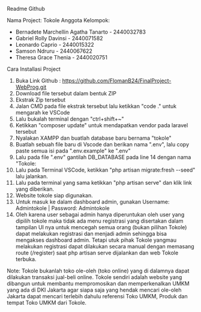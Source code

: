 Readme Github

Nama Project: Tokole
Anggota Kelompok:
- Bernadete Marchellin Agatha Tanarto - 2440032783
- Gabriel Rolly Davinsi - 2440071582
- Leonardo Caprio - 2440015322
- Samson Ndruru - 2440067622
- Theresa Grace Thenia - 2440020751

Cara Installasi Project 
1. Buka Link Github : https://github.com/FlomanB24/FinalProject-WebProg.git
2. Download file tersebut dalam bentuk ZIP 
3. Ekstrak Zip tersebut 
4. Jalan CMD pada file ekstrak tersebut lalu ketikkan "code ." untuk mengarah ke VSCode 
5. Lalu bukalah terminal dengan "ctrl+shift+~"
6. Ketikkan "composer update" untuk mendapatkan vendor pada laravel tersebut
7. Nyalakan XAMPP dan buatlah database baru bernama "tokole"
8. Buatlah sebuah file baru di Vscode dan berikan nama ".env", lalu copy paste semua isi pada ".env.example" ke ".env" 
9. Lalu pada file ".env" gantilah DB_DATABASE pada line 14 dengan nama "Tokole:
10. Lalu pada Terminal VSCode, ketikkan "php artisan migrate:fresh --seed" lalu jalankan.
11. Lalu pada terminal yang sama ketikkan "php artisan serve" dan klik link yang diberikan.
12. Website tokole siap digunakan.
13. Untuk masuk ke dalam dashboard admin, gunakan Username: Admintokole | Password: Admintokole
14. Oleh karena user sebagai admin hanya diperuntukan oleh user yang dipilih tokole maka tidak ada menu registrasi yang disertakan dalam tampilan UI nya untuk mencegah semua orang (bukan pilihan Tokole) dapat melakukan registrasi dan menjadi admin sehingga bisa mengakses dashboard admin. Tetapi utuk pihak Tokole yangmau melakukan registrasi dapat dilakukan secara manual dengan memasang route (/register) saat php artisan serve dijalankan dan web Tokole terbuka.


Note: Tokole bukanlah toko ole-oleh (toko online) yang di dalamnya dapat dilakukan transaksi jual-beli online. Tokole sendiri adalah website yang dibangun untuk membantu mempromosikan dan memperkenalkan UMKM yang ada di DKI Jakarta agar siapa saja yang hendak mencari ole-oleh Jakarta dapat mencari terlebih dahulu referensi Toko UMKM, Produk dan tempat Toko UMKM dari Tokole.
